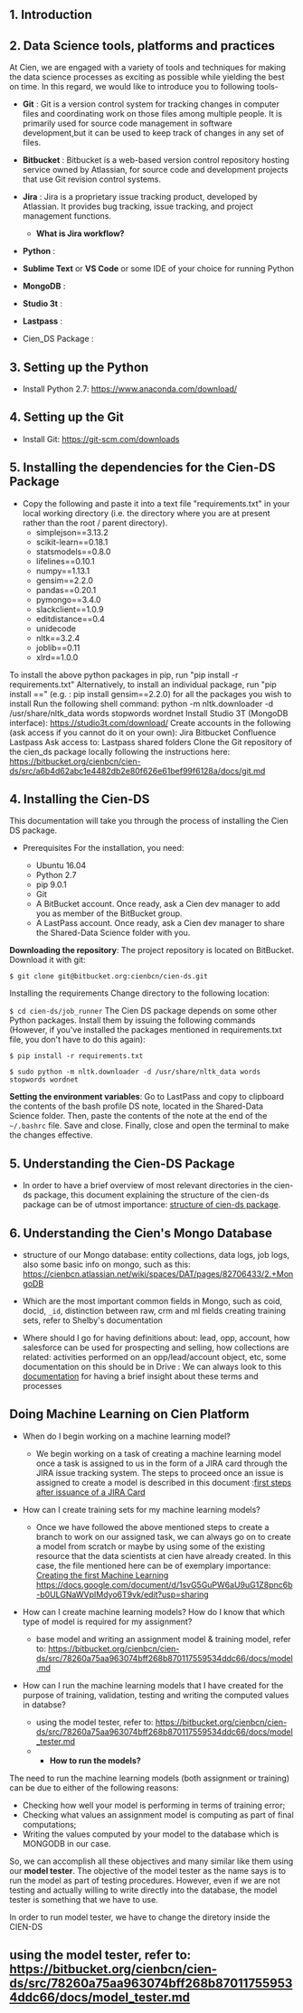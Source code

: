 ## 1. Introduction


## 2. Data Science tools, platforms and practices
At Cien, we are engaged with a variety of tools and techniques for making the data science processes as exciting as possible while yielding the best on time. In this regard, we would like to introduce you to following tools-
- **Git** : Git is a version control system for tracking changes in computer files and coordinating work on those files among multiple people. It is primarily used for source code management in software development,but it can be used to keep track of changes in any set of files.
- **Bitbucket** : Bitbucket is a web-based version control repository hosting service owned by Atlassian, for source code and development projects that use Git revision control systems.
- **Jira** : Jira is a proprietary issue tracking product, developed by Atlassian. It provides bug tracking, issue tracking, and project management functions.
  + **What is Jira workflow?**
  
  
- **Python** : 
- **Sublime Text** or **VS Code** or some IDE of your choice for running Python
- **MongoDB** :
- **Studio 3t** :
- **Lastpass** :
- Cien_DS Package :

## 3. Setting up the Python
- Install Python 2.7: https://www.anaconda.com/download/

## 4. Setting up the Git
- Install Git: https://git-scm.com/downloads

## 5. Installing the dependencies for the Cien-DS Package
- Copy the following and paste it into a text file "requirements.txt" in your local working directory (i.e. the directory where you are at present rather than the root / parent directory).
  + simplejson==3.13.2
  + scikit-learn==0.18.1
  + statsmodels==0.8.0
  + lifelines==0.10.1
  + numpy==1.13.1
  + gensim==2.2.0
  + pandas==0.20.1
  + pymongo==3.4.0
  + slackclient==1.0.9
  + editdistance==0.4
  + unidecode
  + nltk==3.2.4
  + joblib==0.11
  + xlrd==1.0.0

To install the above python packages in pip, run "pip install -r requirements.txt" 
Alternatively,  to install an individual package, run "pip install <package-name>==<version>" (e.g. : pip install gensim==2.2.0) for all the packages you wish to install
Run the following shell command:
python -m nltk.downloader -d /usr/share/nltk_data words stopwords wordnet
Install Studio 3T (MongoDB interface): https://studio3t.com/download/ 
Create accounts in the following (ask access if you cannot do it on your own):
Jira
Bitbucket
Confluence
Lastpass
Ask access to:
Lastpass shared folders
Clone the Git repository of the cien_ds package locally following the instructions here: https://bitbucket.org/cienbcn/cien-ds/src/a6b4d62abc1e4482db2e80f626e61bef99f6128a/docs/git.md
  
## 4. Installing the Cien-DS
This documentation will take you through the process of installing the Cien DS package.

- Prerequisites For the installation, you need:

  + Ubuntu 16.04
  + Python 2.7
  + pip 9.0.1
  + Git
  + A BitBucket account. Once ready, ask a Cien dev manager to add you as member of the BitBucket group.
  + A LastPass account. Once ready, ask a Cien dev manager to share the Shared-Data Science folder with you.
  
**Downloading the repository**: The project repository is located on BitBucket. Download it with git:

`$ git clone git@bitbucket.org:cienbcn/cien-ds.git`

Installing the requirements
Change directory to the following location:

`$ cd cien-ds/job_runner`
The Cien DS package depends on some other Python packages. Install them by issuing the following commands (However, if you've installed the packages mentioned in requirements.txt file, you don't have to do this again):

`$ pip install -r requirements.txt`

`$ sudo python -m nltk.downloader -d /usr/share/nltk_data words stopwords wordnet`

**Setting the environment variables**: Go to LastPass and copy to clipboard the contents of the bash profile DS note, located in the Shared-Data Science folder. Then, paste the contents of the note at the end of the `~/.bashrc` file. Save and close. Finally, close and open the terminal to make the changes effective.

## 5. Understanding the Cien-DS Package
- In order to have a brief overview of most relevant directories in the cien-ds package, this document explaining the structure of the cien-ds package can be of utmost importance: [structure of cien-ds package](https://docs.google.com/document/d/1m3RcmNx4XixGw-jmImSZDdN-10zsoZ1CcLPREi63h7I/edit?usp=sharing).


## 6. Understanding the Cien's Mongo Database 
- structure of our Mongo database: entity collections, data logs, job logs, also some basic info on mongo, such as this: https://cienbcn.atlassian.net/wiki/spaces/DAT/pages/82706433/2.+MongoDB

- Which are the most important common fields in Mongo, such as coid, docid, `_id`, distinction between raw, crm and ml fields
creating training sets, refer to Shelby's documentation

- Where should I go for having definitions about: lead, opp, account, how salesforce can be used for prospecting and selling, how collections are related: activities performed on an opp/lead/account object, etc, some documentation on this should be in Drive : We can always look to this [documentation](https://docs.google.com/document/d/1WM2FzXr8zbVry1q48Comq1dUGbqBwqTY5AKCWOrgGIs/edit?usp=sharing) for having a brief insight about these terms and processes

## Doing Machine Learning on Cien Platform
- When do I begin working on a machine learning model?
  + We begin working on a task of creating a machine learning model once a task is assigned to us in the form of a JIRA card  through the JIRA issue tracking system. The steps to proceed once an issue is assigned to create a model is described in this document :[first steps after issuance of a JIRA Card](https://docs.google.com/document/d/1YwwBfZslVnn2nOg5A1gWE94Obh_Cl9VGZehBmumjLRA/edit?usp=sharing)
- How can I create training sets for my machine learning models?
  + Once we have followed the above mentioned steps to create a branch to work on our assigned task, we can always go on to create a model from scratch or maybe by using some of the existing resource that the data scientists at cien have already created. In this case, the file mentioned here can be of exemplary importance: [Creating the first Machine Learning](https://docs.google.com/document/d/1GhmIiBDns63pyHeJUfjvAktOXUQxofLguLZm-rKLBfI/edit?usp=sharing) https://docs.google.com/document/d/1svG5GuPW6aU9uG1Z8pnc6b-b0ULGNaWVpIMdyo6T9vk/edit?usp=sharing
- How can I create machine learning models? How do I know that which type of model is required for my assignment?

  + base model and writing an assignment model & training model, refer to: https://bitbucket.org/cienbcn/cien-ds/src/78260a75aa963074bff268b870117559534ddc66/docs/model.md

- How can I run the machine learning models that I have created for the purpose of training, validation, testing and writing the computed values in databse?
  + using the model tester, refer to: https://bitbucket.org/cienbcn/cien-ds/src/78260a75aa963074bff268b870117559534ddc66/docs/model_tester.md
  + - **How to run the models?**

The need to run the machine learning models (both assignment or training) can be due to either of the following reasons:
- Checking how well your model is performing in terms of training error;
- Checking what values an assignment model is computing as part of final computations;
- Writing the values computed by your model to the database which is MONGODB in our case.

So, we can accomplish all these objectives and many similar like them using our **model tester**. The objective of the model tester as the name says is to run the model as part of testing procedures. However, even if we are not testing and actually willing to write directly into the database, the model tester is something that we have to use. 

In order to run model tester, we have to change the diretory inside the CIEN-DS
 
using the model tester, refer to: https://bitbucket.org/cienbcn/cien-ds/src/78260a75aa963074bff268b870117559534ddc66/docs/model_tester.md
- 

